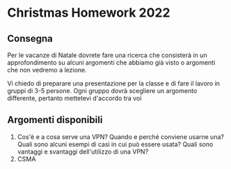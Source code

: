 # Christmas Homework 2022

## Consegna

Per le vacanze di Natale dovrete fare una ricerca che consisterà in un approfondimento su alcuni argomenti che abbiamo già visto o argomenti che non vedremo a lezione.

Vi chiedo di preparare una presentazione per la classe e di fare il lavoro in gruppi di 3-5 persone.
Ogni gruppo dovrà scegliere un argomento differente, pertanto mettetevi d'accordo tra voi

## Argomenti disponibili

1. Cos'è e a cosa serve una VPN? Quando e perché conviene usarne una? Quali sono alcuni esempi di casi in cui può essere usata? Quali sono vantaggi e svantaggi dell'utilizzo di una VPN?
2. CSMA